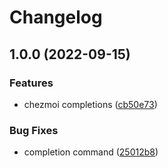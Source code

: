 # Changelog

## 1.0.0 (2022-09-15)


### Features

* chezmoi completions ([cb50e73](https://github.com/joke/zim-chezmoi/commit/cb50e73e35c4b7240a7f30c5c1be80f05551d6a6))


### Bug Fixes

* completion command ([25012b8](https://github.com/joke/zim-chezmoi/commit/25012b839ceb870d0cffbb7e76688f81056e88d2))
